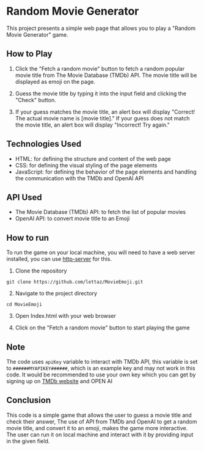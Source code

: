 # Random Movie Generator

This project presents a simple web page that allows you to play a "Random Movie Generator" game. 

## How to Play

1. Click the "Fetch a random movie" button to fetch a random popular movie title from The Movie Database (TMDb) API. The movie title will be displayed as emoji on the page.

2. Guess the movie title by typing it into the input field and clicking the "Check" button.

3. If your guess matches the movie title, an alert box will display "Correct! The actual movie name is [movie title]." If your guess does not match the movie title, an alert box will display "Incorrect! Try again."

## Technologies Used
- HTML: for defining the structure and content of the web page
- CSS: for defining the visual styling of the page elements
- JavaScript: for defining the behavior of the page elements and handling the communication with the TMDb and OpenAI API

## API Used
- The Movie Database (TMDb) API: to fetch the list of popular movies
- OpenAI API: to convert movie title to an Emoji 

## How to run

To run the game on your local machine, you will need to have a web server installed, you can use [http-server](https://www.npmjs.com/package/http-server) for this.

1. Clone the repository

```git clone https://github.com/lettaz/MovieEmoji.git```

2. Navigate to the project directory

```cd MovieEmoji```

3. Open Index.html with your web browser


5. Click on the "Fetch a random movie" button to start playing the game

## Note
The code uses `apiKey` variable to interact with TMDb API, this variable is set to `######MYAPIKEY######`, which is an example key and may not work in this code. It would be recommended to use your own key which you can get by signing up on [TMDb website](https://www.themoviedb.org/account/signup) and OPEN AI

## Conclusion
This code is a simple game that allows the user to guess a movie title and check their answer, The use of API from TMDb and OpenAI to get a random movie title, and convert it to an emoji, makes the game more interactive. The user can run it on local machine and interact with it by providing input in the given field.
